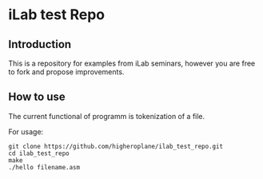 # iLab test Repo

## Introduction

This is a repository for examples from iLab seminars, however you are free to fork and propose improvements.

## How to use

The current functional of programm is tokenization of a file.

For usage:

```
git clone https://github.com/higheroplane/ilab_test_repo.git
cd ilab_test_repo
make
./hello filename.asm
```


